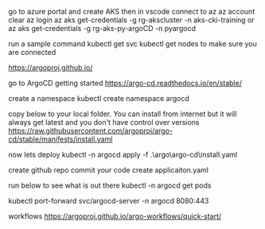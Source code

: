 go to azure portal and create AKS
then in vscode connect to az
az account clear
az login
az aks get-credentials -g rg-akscluster -n aks-cki-training or
az aks get-credentials -g rg-aks-py-argoCD -n pyargocd

run a sample command
kubectl get svc
kubectl get nodes to make sure you are connected

https://argoproj.github.io/

go to ArgoCD getting started
https://argo-cd.readthedocs.io/en/stable/

create a namespace
kubectl create namespace argocd

copy below to your local folder.  You can install from internet but it will always get latest and you don't have control over versions
https://raw.githubusercontent.com/argoproj/argo-cd/stable/manifests/install.yaml


now lets deploy
kubectl -n argocd apply -f .\argo\argo-cd\install.yaml

create github repo
commit your code
create applicaiton.yaml

run below to see what is out there
kubectl -n argocd get pods


kubectl port-forward svc/argocd-server -n argocd 8080:443

workflows
https://argoproj.github.io/argo-workflows/quick-start/